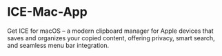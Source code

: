 # ICE-Mac-App
Get ICE for macOS – a modern clipboard manager for Apple devices that saves and organizes your copied content, offering privacy, smart search, and seamless menu bar integration.
